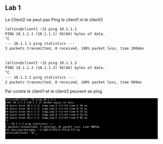 Lab 1
--------


Le Client2 ne peut pas Ping le client1 ni le client3

	[altins@client2 ~]$ ping 10.1.1.1
	PING 10.1.1.1 (10.1.1.1) 56(84) bytes of data.
	^C
	--- 10.1.1.1 ping statistics ---
	3 packets transmitted, 0 received, 100% packet loss, time 2004ms


	[altins@client2 ~]$ ping 10.1.1.3
	PING 10.1.1.3 (10.1.1.3) 56(84) bytes of data.
	^C
	--- 10.1.1.3 ping statistics ---
	2 packets transmitted, 0 received, 100% packet loss, time 999ms



Par contre le client1 et le client3 peuvent se ping

![ping entre client 1 et client 3](https://github.com/MathFabr/CCNA2/blob/master/TP3/image/ping_client1_client3_tp3_lab1.jpg)